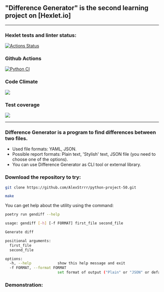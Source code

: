 ## "Difference Generator" is the second learning project on [Hexlet.io]
___

### Hexlet tests and linter status:
[![Actions Status](https://github.com/AlexStrrr/python-project-50/workflows/hexlet-check/badge.svg)](https://github.com/AlexStrrr/python-project-50/actions)

### Github Actions
[![Python CI](https://github.com/AlexStrrr/python-project-50/actions/workflows/PyCI.yml/badge.svg)](https://github.com/AlexStrrr/python-project-50/actions/workflows/PyCI.yml)

### Code Climate
<a href="https://codeclimate.com/github/AlexStrrr/python-project-50/maintainability"><img src="https://api.codeclimate.com/v1/badges/336a6da224c307d81245/maintainability" /></a>

### Test coverage
<a href="https://codeclimate.com/github/AlexStrrr/python-project-50/test_coverage"><img src="https://api.codeclimate.com/v1/badges/336a6da224c307d81245/test_coverage" /></a>

___


### Difference Generator is a program to find differences between two files.

* Used file formats: YAML, JSON.
* Possible report formats: Plain text, 'Stylish' text, JSON file (you need to choose one of the options).
* You can use Difference Generator as CLI tool or external library.

### Download the repository to try:

```bash
git clone https://github.com/AlexStrrr/python-project-50.git
```

```bash
make
```

You can get help about the utility using the command:

```bash
poetry run gendiff --help
```

```bash
usage: gendiff [-h] [-f FORMAT] first_file second_file

Generate diff

positional arguments:
  first_file
  second_file

options:
  -h, --help            show this help message and exit
  -f FORMAT, --format FORMAT
                        set format of output ("Plain" or "JSON" or default: "Stylish")
```

### Demonstration:

